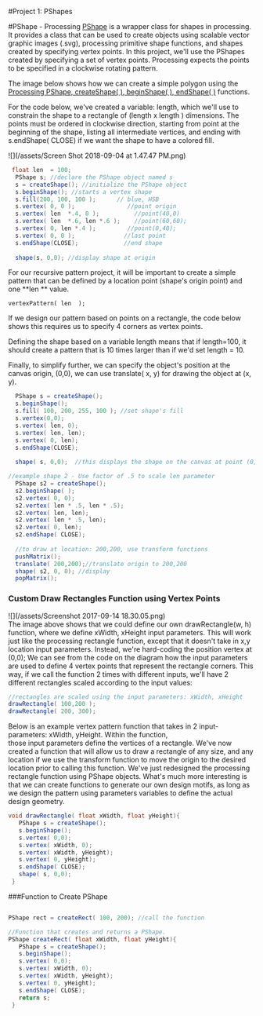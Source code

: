#Project 1: PShapes  


#PShape - Processing
[PShape](https://processing.org/reference/PShape.html) is a wrapper class for shapes in processing. It provides a class that can be used to create objects using scalable vector graphic images (.svg), processing primitive shape functions, and shapes created by specifying vertex points. In this project, we'll use the PShapes created by specifying a set of vertex points. Processing expects the points to be specified in a clockwise rotating pattern.


The image below shows how we can create a simple polygon using the [Processing PShape, createShape\( \), beginShape\( \), endShape\( \)](https://processing.org/reference/beginShape_.html) functions.

For the code below, we've created a variable: length, which we'll use to constrain the shape to a rectangle of (length x length ) dimensions.  The points must be ordered in clockwise direction, starting from point at the beginning of the shape, listing all intermediate vertices, and ending with s.endShape( CLOSE) if we want the shape to have a colored fill.


![](/assets/Screen Shot 2018-09-04 at 1.47.47 PM.png)

```java
 float len  = 100;
  PShape s; //declare the PShape object named s
  s = createShape(); //initialize the PShape object
  s.beginShape(); //starts a vertex shape
  s.fill(200, 100, 100 );      // blue, HSB
  s.vertex( 0, 0 );               //point origin
  s.vertex( len  *.4, 0 );          //point(40,0)
  s.vertex( len  *.6, len *.6 );    //point(60,60);
  s.vertex( 0, len *.4 );         //point(0,40);
  s.vertex( 0, 0 );              //last point
  s.endShape(CLOSE);             //end shape
  
  shape(s, 0,0); //display shape at origin
```

For our recursive pattern project, it will be important to create a simple pattern that can be defined by a location point \(shape's origin point\) and one **len ** value.

`vertexPattern( len  );`

If we design our pattern based on points on a rectangle, the code below shows this requires us to specify 4 corners as vertex points.  

Defining the shape based on a variable length means that if length=100, it should create a pattern that is 10 times larger than if we'd set length = 10.

Finally, to simplify further, we can specify the object's position at the canvas origin, (0,0), we can use translate( x, y) for drawing the object at (x, y).

```java
  PShape s = createShape();
  s.beginShape();
  s.fill( 100, 200, 255, 100 ); //set shape's fill
  s.vertex(0,0);
  s.vertex( len, 0);
  s.vertex( len, len);
  s.vertex( 0, len);
  s.endShape(CLOSE);
  
  shape( s, 0,0);  //this displays the shape on the canvas at point (0,0)

//example shape 2 - Use factor of .5 to scale len parameter
  PShape s2 = createShape();
  s2.beginShape( );
  s2.vertex( 0, 0);
  s2.vertex( len * .5, len * .5);
  s2.vertex( len, len);
  s2.vertex( len * .5, len);
  s2.vertex( 0, len);
  s2.endShape( CLOSE);
  
  //to draw at location: 200,200, use transform functions
  pushMatrix();
  translate( 200,200);//translate origin to 200,200
  shape( s2, 0, 0); //display 
  popMatrix();
```

### Custom Draw Rectangles Function using Vertex Points

![](/assets/Screenshot 2017-09-14 18.30.05.png)  
The image above shows that we could define our own drawRectangle\(w, h\) function, where we define xWidth, xHeight input parameters.  This will work just like the processing rectangle function, except that it doesn't take in x,y location input parameters. Instead, we're hard-coding the position vertex at \(0,0\);  We can see from the code on the diagram how the input parameters are used to define 4 vertex points that represent the rectangle corners.  This way, if we call the function 2 times with different inputs, we'll have 2 different rectangles scaled according to the input values:

```java
//rectangles are scaled using the input parameters: xWidth, xHeight
drawRectangle( 100,200 );
drawRectangle( 200, 300);
```

Below is an example vertex pattern function that takes in 2 input-parameters: xWidth, yHeight.  Within the function,   
those input parameters define the vertices of a rectangle.  We've now created a function that will allow us to draw a rectangle of any size, and any location if we use the transform function to move the origin to the desired location prior to calling this function.  We've just redesigned the processing rectangle function using PShape objects.  What's much more interesting is that we can create functions to generate our own design motifs, as long as we design the pattern using parameters variables to define the actual design geometry.

```java
void drawRectangle( float xWidth, float yHeight){
   PShape s = createShape();
   s.beginShape();
   s.vertex( 0,0);
   s.vertex( xWidth, 0);
   s.vertex( xWidth, yHeight);
   s.vertex( 0, yHeight);
   s.endShape( CLOSE);
   shape( s, 0,0);
 }
```

###Function to Create PShape
```java

PShape rect = createRect( 100, 200); //call the function

//Function that creates and returns a PShape.
PShape createRect( float xWidth, float yHeight){
   PShape s = createShape();
   s.beginShape();
   s.vertex( 0,0);
   s.vertex( xWidth, 0);
   s.vertex( xWidth, yHeight);
   s.vertex( 0, yHeight);
   s.endShape( CLOSE);
   return s;
 }
```







